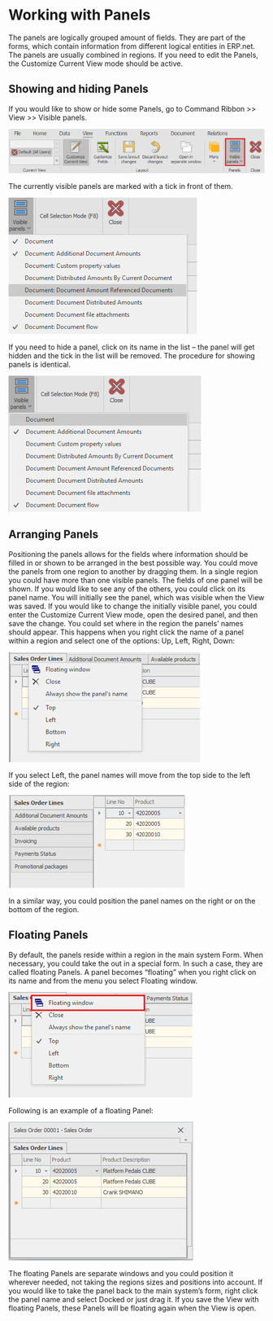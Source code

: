 # Working with Panels 

The panels are logically grouped amount of fields. They are part of the forms, which contain information from different logical entities in ERP.net. The panels are usually combined in regions. If you need to edit the Panels, the Customize Current View mode should be active.

## Showing and hiding Panels

If you would like to show or hide some Panels, go to Command Ribbon >> View >> Visible panels.

![Visible Panels](visible-panels.png)

The currently visible panels are marked with a tick in front of them.

![Hide Panel](hide-panel.png)
 
If you need to hide a panel, click on its name in the list – the panel will get hidden and the tick in the list will be removed. The procedure for showing panels is identical.

![Show Panel](show-panel.png)

## Arranging Panels

Positioning the panels allows for the fields where information should be filled in or shown to be arranged in the best possible way.
You could move the panels from one region to another by dragging them. In a single region you could have more than one visible panels. The fields of one panel will be shown. If you would like to see any of the others, you could click on its panel name. You will initially see the panel, which was visible when the View was saved. If you would like to change the initially visible panel, you could enter the Customize Current View mode, open the desired panel, and then save the change. 
You could set where in the region the panels’ names should appear. This happens when you right click the name of a panel within a region and select one of the options: Up, Left, Right, Down:

![Panel Position](panel-position.png)

If you select Left, the panel names will move from the top side to the left side of the region:
 
![Panel Left Position](panel-left-position.png)

In a similar way, you could position the panel names on the right or on the bottom of the region.

## Floating Panels

By default, the panels reside within a region in the main system Form. When necessary, you could take the out in a special form. In such a case, they are called floating Panels.
A panel becomes “floating” when you right click on its name and from the menu you select Floating window.
 
![Floating Panels](floating-panels.png)
 
Following is an example of a floating Panel:

![Floating Window](floating-window.png)

The floating Panels are separate windows and you could position it wherever needed, not taking the regions sizes and positions into account.
If you would like to take the panel back to the main system’s form, right click the panel name and select Docked or just drag it. If you save the View with floating Panels, these Panels will be floating again when the View is open.
